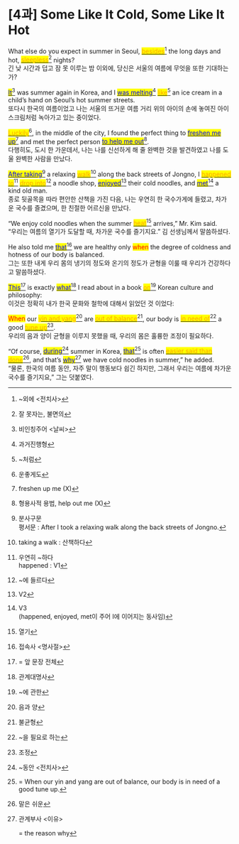 # \[4과] Some Like It Cold, Some Like It Hot

What else do you expect in summer in Seoul, [<mark style="color:orange;">besides</mark>](#user-content-fn-1)[^1] the long days and hot, [<mark style="color:orange;">sleepless</mark>](#user-content-fn-2)[^2] nights?\
긴 낮 시간과 덥고 잠 못 이루는 밤 이외에, 당신은 서울의 여름에 무엇을 또한 기대하는가?

[<mark style="color:blue;">It</mark>](#user-content-fn-3)[^3] was summer again in Korea, and I [<mark style="color:blue;">was melting</mark>](#user-content-fn-4)[^4] [<mark style="color:orange;">like</mark>](#user-content-fn-5)[^5] an ice cream in a child’s hand on Seoul’s hot summer streets.\
또다시 한국의 여름이었고 나는 서울의 뜨거운 여름 거리 위의 아이의 손에 놓여진 아이스크림처럼 녹아가고 있는 중이었다.

[<mark style="color:orange;">Luckily</mark>](#user-content-fn-6)[^6], in the middle of the city, I found the perfect thing to [<mark style="color:blue;">freshen me up</mark>](#user-content-fn-7)[^7] and met the perfect person [<mark style="color:blue;">to help me out</mark>](#user-content-fn-8)[^8].\
다행히도, 도시 한 가운데서, 나는 나를 신선하게 해 줄 완벽한 것을 발견하였고 나를 도울 완벽한 사람을 만났다.

[<mark style="color:blue;">After taking</mark>](#user-content-fn-9)[^9] a relaxing [<mark style="color:orange;">walk</mark>](#user-content-fn-10)[^10] along the back streets of Jongno, I [<mark style="color:orange;">happened to</mark>](#user-content-fn-11)[^11] [<mark style="color:orange;">drop into</mark>](#user-content-fn-12)[^12] a noodle shop, [<mark style="color:blue;">enjoyed</mark>](#user-content-fn-13)[^13] their cold noodles, and [<mark style="color:blue;">met</mark>](#user-content-fn-14)[^14] a kind old man.\
종로 뒷골목을 따라 편안한 산책을 가진 다음, 나는 우연히 한 국수가게에 들렸고, 차가운 국수를 즐겼으며, 한 친절한 어르신을 만났다.

“We enjoy cold noodles when the summer [<mark style="color:orange;">heat</mark>](#user-content-fn-15)[^15] arrives,” Mr. Kim said.\
“우리는 여름의 열기가 도달할 때, 차가운 국수를 즐기지요.” 김 선생님께서 말씀하셨다.

He also told me [<mark style="color:blue;">that</mark>](#user-content-fn-16)[^16] we are healthy only <mark style="color:red;">when</mark> the degree of coldness and hotness of our body is balanced.\
그는 또한 내게 우리 몸의 냉기의 정도와 온기의 정도가 균형을 이룰 때 우리가 건강하다고 말씀하셨다.

[<mark style="color:blue;">This</mark>](#user-content-fn-17)[^17] is exactly [<mark style="color:blue;">what</mark>](#user-content-fn-18)[^18] I read about in a book [<mark style="color:orange;">on</mark>](#user-content-fn-19)[^19] Korean culture and philosophy:\
이것은 정확히 내가 한국 문화와 철학에 대해서 읽었던 것 이었다:

<mark style="color:red;">When</mark> our [<mark style="color:orange;">yin and yang</mark>](#user-content-fn-20)[^20] are [<mark style="color:orange;">out of balance</mark>](#user-content-fn-21)[^21], our body is [<mark style="color:orange;">in need of</mark>](#user-content-fn-22)[^22] a good [<mark style="color:orange;">tune up</mark>](#user-content-fn-23)[^23].\
우리의 음과 양이 균형을 이루지 못했을 때, 우리의 몸은 훌륭한 조정이 필요하다.

“Of course, [<mark style="color:blue;">during</mark>](#user-content-fn-24)[^24] summer in Korea, [<mark style="color:blue;">that</mark>](#user-content-fn-25)[^25] is often [<mark style="color:orange;">easier said than done</mark>](#user-content-fn-26)[^26], and that’s [<mark style="color:blue;">why</mark>](#user-content-fn-27)[^27] we have cold noodles in summer,” he added.\
“물론, 한국의 여름 동안, 자주 말이 행동보다 쉽긴 하지만, 그래서 우리는 여름에 차가운 국수를 즐기지요,” 그는 덧붙였다.

[^1]: \~외에 <전치사>

[^2]: 잘 못자는, 불면의

[^3]: 비인칭주어 <날씨>

[^4]: 과거진행형

[^5]: \~처럼

[^6]: 운좋게도

[^7]: freshen up me (X)

[^8]: 형용사적 용법, help out me (X)

[^9]: 분사구문\
    평서문 : After I took a relaxing walk along the back streets of Jongno.

[^10]: taking a walk : 산책하다

[^11]: 우연히 \~하다\
    happened : V1

[^12]: \~에 들르다

[^13]: V2

[^14]: V3\
    (happened, enjoyed, met이 주어 I에 이어지는 동사임)

[^15]: 열기

[^16]: 접속사 <명사절>

[^17]: \= 앞 문장 전체

[^18]: 관계대명사

[^19]: \~에 관한

[^20]: 음과 양

[^21]: 불균형

[^22]: \~을 필요로 하는

[^23]: 조정

[^24]: \~동안 <전치사>

[^25]: \= When our yin and yang are out of balance, our body is in need of a good tune up.

[^26]: 말은 쉬운

[^27]: 관계부사 <이유>

    \= the reason why
